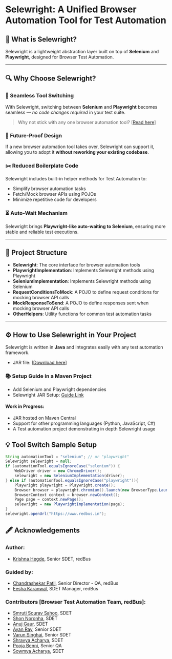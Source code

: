 # Selewright: A Unified Browser Automation Tool for Test Automation

## 🚀 What is Selewright?

Selewright is a lightweight abstraction layer built on top of **Selenium** and **Playwright**, designed for Browser Test Automation.

---

## 🔍 Why Choose Selewright?

### 🔁 Seamless Tool Switching

With Selewright, switching between **Selenium** and **Playwright** becomes seamless — *no code changes required* in your test suite.

> Why not stick with any one browser automation tool? [[Read here](https://medium.com/@krishna.d.hegde/selenium-vs-playwright-only-you-can-decide-068a01bb7081)]

### 🧠 Future-Proof Design

If a new browser automation tool takes over, Selewright can support it, allowing you to adopt it **without reworking your existing codebase**.

### ✂️ Reduced Boilerplate Code

Selewright includes built-in helper methods for Test Automation to:

- Simplify browser automation tasks
- Fetch/Mock browser APIs using POJOs
- Minimize repetitive code for developers

### ⏳ Auto-Wait Mechanism

Selewright brings **Playwright-like auto-waiting to Selenium**, ensuring more stable and reliable test executions.

---

## 🧱 Project Structure

- **Selewright**: The core interface for browser automation tools
- **PlaywrightImplementation**: Implements Selewright methods using Playwright
- **SeleniumImplementation**: Implements Selewright methods using Selenium
- **RequestConditionsToMock**: A POJO to define request conditions for mocking browser API calls
- **MockResponseToSend**: A POJO to define responses sent when mocking browser API calls
- **OtherHelpers**: Utility functions for common test automation tasks

---

## ⚙️ How to Use Selewright in Your Project

Selewright is written in **Java** and integrates easily with any test automation framework.
- JAR file: [[Download here](https://github.com/Krishna-D-Hegde/selewright/blob/main/selewright-1.0-SNAPSHOT.jar)]

### 📚 Setup Guide in a Maven Project
- Add Selenium and Playwright dependencies
- Selewright JAR Setup: [Guide Link](https://chatgpt.com/share/68d3ee72-6f90-8001-a11d-210d361dcece)

#### Work in Progress:
- JAR hosted on Maven Central
- Support for other programming languages (Python, JavaScript, C#)
- A Test automation project demonstrating in depth Selewright usage

## 💡 Tool Switch Sample Setup

```java
String automationTool = "selenium"; // or "playwright"
Selewright selewright = null;
if (automationTool.equalsIgnoreCase("selenium")) {
    WebDriver driver = new ChromeDriver();
    selewright = new SeleniumImplementation(driver);
} else if (automationTool.equalsIgnoreCase("playwright")){
    Playwright playwright = Playwright.create();
    Browser browser = playwright.chromium().launch(new BrowserType.LaunchOptions().setHeadless(false));
    BrowserContext context = browser.newContext();
    Page page = context.newPage();
    selewright = new PlaywrightImplementation(page);
}
selewright.openUrl("https://www.redbus.in");
```

## 🖋️ Acknowledgements

### Author: 
- [Krishna Hegde](https://www.linkedin.com/in/krishna-d-hegde/), Senior SDET, redBus

### Guided by:
- [Chandrashekar Patil](https://www.linkedin.com/in/patilchandrashekhar/), Senior Director - QA, redBus
- [Eesha Karanwal](https://www.linkedin.com/in/eesha-karanwal-1263461ab/), SDET Manager, redBus

### Contributors [Browser Test Automation Team, redBus]:
- [Smruti Sourav Sahoo](https://www.linkedin.com/in/smruti-sourav-2000/), SDET
- [Shon Noronha](https://www.linkedin.com/in/shon-noronha-07278820b/), SDET
- [Anuj Gaur](https://www.linkedin.com/in/anujgaur06/), SDET
- [Ayan Ray](https://www.linkedin.com/in/ayan-ray-69ba77141/), Senior SDET
- [Varun Singhai](https://www.linkedin.com/in/varun-singhai-64791814a/), Senior SDET
- [Shravya Acharya](https://www.linkedin.com/in/shravya-a-acharya-98b228183/), SDET
- [Pooja Benni](https://www.linkedin.com/in/pooja-benni-b1886571/), Senior QA
- [Sowmya Acharya](https://in.linkedin.com/in/sowmya-acharya-105a4025b), SDET
